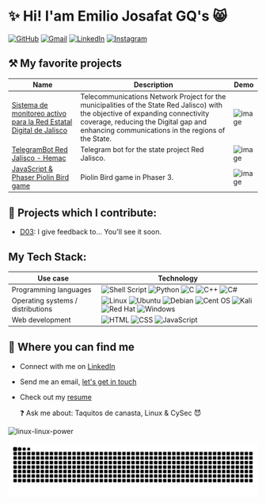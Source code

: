 #  ✨ Hi! I'am Emilio Josafat GQ's 😸 <br>

[![GitHub](https://img.shields.io/badge/github-%23121011.svg?style=for-the-badge&logo=github&logoColor=white)](https://github.com/Adoptsomekids)
[![Gmail](https://img.shields.io/badge/Gmail-D14836?style=for-the-badge&logo=gmail&logoColor=white)](emiliogiacomog@gmail.com)
[![LinkedIn](https://img.shields.io/badge/linkedin-%230077B5.svg?style=for-the-badge&logo=linkedin&logoColor=white)](https://www.linkedin.com/in/emilio-josafat-giacomo-quintero-3b5959243/)
[![Instagram](https://img.shields.io/badge/Instagram-%23E4405F.svg?style=for-the-badge&logo=Instagram&logoColor=white)](https://www.instagram.com/adoptsomekids/?utm_source=qr&igshid=ZDc4ODBmNjlmNQ%3D%3D)


## ⚒️ My favorite projects

| Name | Description | Demo |
|--|--|--|
| [Sistema de monitoreo activo para la Red Estatal Digital de Jalisco](https://github.com/Adoptsomekids/Sistema-de-monitoreo-activo-Red-Estatal-Digital-Jalisco) | Telecommunications Network Project for the municipalities of the State Red Jalisco) with the objective of expanding connectivity coverage, reducing the Digital gap and enhancing communications in the regions of the State. | ![image](https://github.com/Adoptsomekids/Adoptsomekids/assets/83385717/7d8ec51b-2a3b-4e30-9e31-e9f8177a8f1d) |
| [TelegramBot Red Jalisco - Hemac](https://github.com/Adoptsomekids/TelegramBot-Red-Jalisco-Hemac) | Telegram bot for the state project Red Jalisco.| ![image](https://github.com/Adoptsomekids/Adoptsomekids/assets/83385717/212b5035-302c-4f42-86e9-680621efe82d) |
| [JavaScript & Phaser Piolin Bird game](https://github.com/Adoptsomekids/Piolin-Bird-Phaser-Videogame) | Piolin Bird game in Phaser 3. | ![image](https://github.com/Adoptsomekids/Adoptsomekids/assets/83385717/b635cfa8-42a7-4108-a7da-aca5bd22ce77) |

## 🤝 Projects which I contribute:

- [D03](https://github.com/): I give feedback to... You'll see it soon. 

## My Tech Stack:

| Use case | Technology |
|---|---|
| Programming languages |  ![Shell Script](https://img.shields.io/badge/shell_script-%23121011.svg?style=for-the-badge&logo=gnu-bash&logoColor=white) ![Python](https://img.shields.io/badge/python-3670A0?style=for-the-badge&logo=python&logoColor=ffdd54) ![C](https://img.shields.io/badge/c-%2300599C.svg?style=for-the-badge&logo=c&logoColor=white) ![C++](https://img.shields.io/badge/c++-%2300599C.svg?style=for-the-badge&logo=c%2B%2B&logoColor=white) ![C#](https://img.shields.io/badge/c%23-%23239120.svg?style=for-the-badge&logo=c-sharp&logoColor=white) |
| Operating systems / distributions | ![Linux](https://img.shields.io/badge/Linux-FCC624?style=for-the-badge&logo=linux&logoColor=black) ![Ubuntu](https://img.shields.io/badge/Ubuntu-E95420?style=for-the-badge&logo=ubuntu&logoColor=white) ![Debian](https://img.shields.io/badge/Debian-D70A53?style=for-the-badge&logo=debian&logoColor=white) ![Cent OS](https://img.shields.io/badge/cent%20os-002260?style=for-the-badge&logo=centos&logoColor=F0F0F0) ![Kali](https://img.shields.io/badge/Kali-268BEE?style=for-the-badge&logo=kalilinux&logoColor=white) ![Red Hat](https://img.shields.io/badge/Red%20Hat-EE0000?style=for-the-badge&logo=redhat&logoColor=white) ![Windows](https://img.shields.io/badge/Windows-0078D6?style=for-the-badge&logo=windows&logoColor=white) |
|  Web development | ![HTML](https://img.shields.io/badge/HTML5-E34F26?style=for-the-badge&logo=html5&logoColor=white) ![CSS](https://img.shields.io/badge/CSS3-1572B6?style=for-the-badge&logo=css3&logoColor=white) ![JavaScript](https://img.shields.io/badge/JavaScript-323330?style=for-the-badge&logo=javascript&logoColor=F7DF1E)  |

## 🔎 Where you can find me

- Connect with me on [LinkedIn](www.linkedin.com/in/emilio-giacomo)
- Send me an email, [let's get in touch](emiliogiacomog@gmail.com)
- Check out my [resume](https://drive.google.com/file/d/1gx_5b0WLmMXVElOzKSc_VCSQDB0afj33/view?usp=sharing)




  ❓ Ask me about: Taquitos de canasta, Linux & CySec 😈 <br>
  
![linux-linux-power](https://github.com/Adoptsomekids/Adoptsomekids/assets/83385717/74869cdc-34e9-4ea3-a36d-4dcfa5ed681b)

![Snake animation](https://github.com/andrekolodochka/andrekolodochka/blob/output/github-contribution-grid-snake.svg)



<!--
**Adoptsomekids/Adoptsomekids** is a ✨ _special_ ✨ repository because its `README.md` (this file) appears on your GitHub profile.

Here are some ideas to get you started:

- 🔭 I’m currently working on ...
- 🌱 I’m currently learning ...
- 👯 I’m looking to collaborate on ...
- 🤔 I’m looking for help with ...
- 💬 Ask me about ...
- 📫 How to reach me: ...
- 😄 Pronouns: ...
- ⚡ Fun fact: ...
-->
